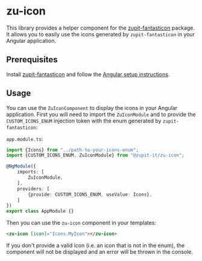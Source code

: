 # zu-icon

This library provides a helper component for the [zupit-fantasticon](https://www.npmjs.com/package/zupit-fantasticon) package. It allows you to easily use the icons generated by `zupit-fantasticon` in your Angular application.

## Prerequisites

Install [zupit-fantasticon](https://www.npmjs.com/package/zupit-fantasticon) and follow the [Angular setup instructions](https://www.npmjs.com/package/zupit-fantasticon#angular).

## Usage

You can use the `ZuIconComponent` to display the icons in your Angular application.
First you will need to import the `ZuIconModule` and to provide the `CUSTOM_ICONS_ENUM` injection token with the enum generated by `zupit-fantasticon`:


`app.module.ts`:
```typescript
import {Icons} from "../path-to-your-icons-enum";
import {CUSTOM_ICONS_ENUM, ZuIconModule} from "@zupit-it/zu-icon";

@NgModule({
    imports: [
        ZuIconModule,
    ],
    providers: [
        {provide: CUSTOM_ICONS_ENUM, useValue: Icons},
    ]
})
export class AppModule {}
```

Then you can use the `zu-icon` component in your templates:

```html
<zu-icon [icon]="Icons.MyIcon"></zu-icon>
```

If you don't provide a valid icon (i.e. an icon that is not in the enum), the component will not be displayed and an error will be thrown in the console.



